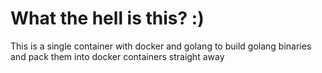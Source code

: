 # What the hell is this? :)

This is a single container with docker and golang to build golang binaries and pack them into docker containers straight away

